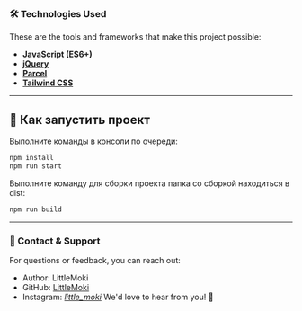 ### 🛠️ Technologies Used

These are the tools and frameworks that make this project possible:

- **JavaScript (ES6+)**
- **[jQuery](https://jquery.com/)**
- **[Parcel](https://parceljs.org/)**
- **[Tailwind CSS](https://tailwindcss.com/)**

---

## 🚀 Как запустить проект

Выполните команды в консоли по очереди:

```bash
npm install
npm run start
```

Выполните команду для сборки проекта папка со сборкой находиться в dist:

```bash
npm run build
```

---

### 💬 Contact & Support

For questions or feedback, you can reach out:

- Author: LittleMoki
- GitHub: [LittleMoki](https://github.com/LittleMoki)
- Instagram: [_little_moki_](https://www.instagram.com/_little_moki_/)
  We'd love to hear from you! 🚀
